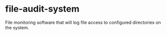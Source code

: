# file-audit-system
File monitoring software that will log file access to configured directories on the system.
